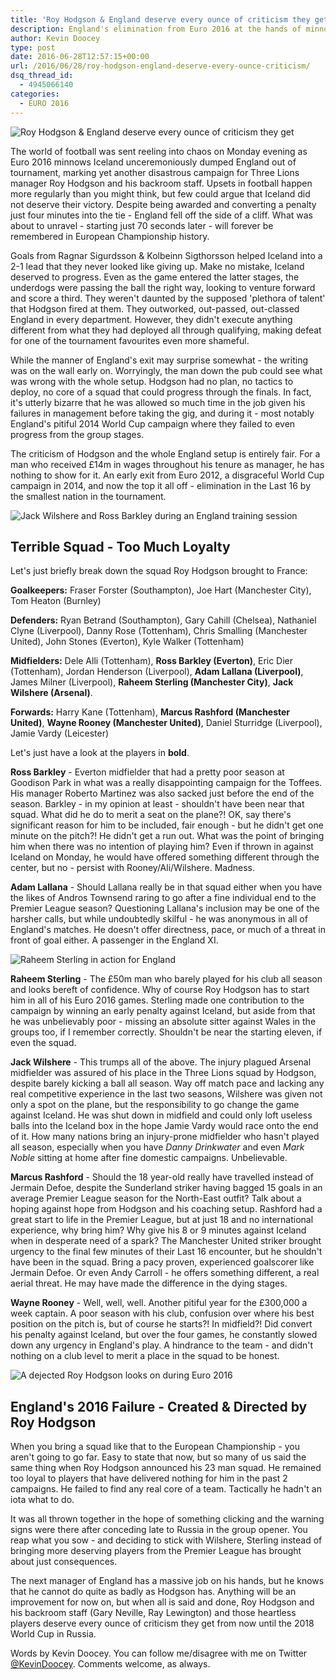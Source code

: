 ```yaml
---
title: 'Roy Hodgson & England deserve every ounce of criticism they get'
description: England's elimination from Euro 2016 at the hands of minnows Iceland was the culmination of poor selection & management from Roy Hodgson and his staff.
author: Kevin Doocey
type: post
date: 2016-06-28T12:57:15+00:00
url: /2016/06/28/roy-hodgson-england-deserve-every-ounce-criticism/
dsq_thread_id:
  - 4945066140
categories:
  - EURO 2016
---
```


![Roy Hodgson & England deserve every ounce of criticism they get](/uploads/2016/06/Roy-Hodgson-Euro-2016-Iceland.jpg "Roy Hodgson")

The world of football was sent reeling into chaos on Monday evening as Euro 2016 minnows Iceland unceremoniously dumped England out of tournament, marking yet another disastrous campaign for Three Lions manager Roy Hodgson and his backroom staff. Upsets in football happen more regularly than you might think, but few could argue that Iceland did not deserve their victory. Despite being awarded and converting a penalty just four minutes into the tie - England fell off the side of a cliff. What was about to unravel - starting just 70 seconds later - will forever be remembered in European Championship history.

Goals from Ragnar Sigurdsson & Kolbeinn Sigthorsson helped Iceland into a 2-1 lead that they never looked like giving up. Make no mistake, Iceland deserved to progress. Even as the game entered the latter stages, the underdogs were passing the ball the right way, looking to venture forward and score a third. They weren't daunted by the supposed 'plethora of talent' that Hodgson fired at them. They outworked, out-passed, out-classed England in every department. However, they didn't execute anything different from what they had deployed all through qualifying, making defeat for one of the tournament favourites even more shameful.

While the manner of England's exit may surprise somewhat - the writing was on the wall early on. Worryingly, the man down the pub could see what was wrong with the whole setup. Hodgson had no plan, no tactics to deploy, no core of a squad that could progress through the finals. In fact, it's utterly bizarre that he was allowed so much time in the job given his failures in management before taking the gig, and during it - most notably England's pitiful 2014 World Cup campaign where they failed to even progress from the group stages.

The criticism of Hodgson and the whole England setup is entirely fair. For a man who received £14m in wages throughout his tenure as manager, he has nothing to show for it. An early exit from Euro 2012, a disgraceful World Cup campaign in 2014, and now the top it all off - elimination in the Last 16 by the smallest nation in the tournament.

![Jack Wilshere and Ross Barkley during an England training session](/uploads/2016/06/Ross-Barkley-Jack-Wilshere-England.jpg)

## Terrible Squad - Too Much Loyalty

Let's just briefly break down the squad Roy Hodgson brought to France:

**Goalkeepers:** Fraser Forster (Southampton), Joe Hart (Manchester City), Tom Heaton (Burnley)

**Defenders:** Ryan Betrand (Southampton), Gary Cahill (Chelsea), Nathaniel Clyne (Liverpool), Danny Rose (Tottenham), Chris Smalling (Manchester United), John Stones (Everton), Kyle Walker (Tottenham)

**Midfielders:** Dele Alli (Tottenham), **Ross Barkley (Everton)**, Eric Dier (Tottenham), Jordan Henderson (Liverpool), **Adam Lallana (Liverpool)**, James Milner (Liverpool), **Raheem Sterling (Manchester City)**, **Jack Wilshere (Arsenal)**.

**Forwards:** Harry Kane (Tottenham), **Marcus Rashford (Manchester United)**, **Wayne Rooney (Manchester United)**, Daniel Sturridge (Liverpool), Jamie Vardy (Leicester)

Let's just have a look at the players in **bold**.

**Ross Barkley** - Everton midfielder that had a pretty poor season at Goodison Park in what was a really disappointing campaign for the Toffees. His manager Roberto Martinez was also sacked just before the end of the season. Barkley - in my opinion at least - shouldn't have been near that squad. What did he do to merit a seat on the plane?! OK, say there's significant reason for him to be included, fair enough - but he didn't get one minute on the pitch?! He didn't get a run out. What was the point of bringing him when there was no intention of playing him? Even if thrown in against Iceland on Monday, he would have offered something different through the center, but no - persist with Rooney/Ali/Wilshere. Madness.

**Adam Lallana** - Should Lallana really be in that squad either when you have the likes of Andros Townsend raring to go after a fine individual end to the Premier League season? Questioning Lallana's inclusion may be one of the harsher calls, but while undoubtedly skilful - he was anonymous in all of England's matches. He doesn't offer directness, pace, or much of a threat in front of goal either. A passenger in the England XI.

![Raheem Sterling in action for England](/uploads/2016/06/Raheem-Sterling-England-Euro-2016.jpg)

**Raheem Sterling** - The £50m man who barely played for his club all season and looks bereft of confidence. Why of course Roy Hodgson has to start him in all of his Euro 2016 games. Sterling made one contribution to the campaign by winning an early penalty against Iceland, but aside from that he was unbelievably poor - missing an absolute sitter against Wales in the groups too, if I remember correctly. Shouldn't be near the starting eleven, if even the squad.

**Jack Wilshere** - This trumps all of the above. The injury plagued Arsenal midfielder was assured of his place in the Three Lions squad by Hodgson, despite barely kicking a ball all season. Way off match pace and lacking any real competitive experience in the last two seasons, Wilshere was given not only a spot on the plane, but the responsibility to go change the game against Iceland. He was shut down in midfield and could only loft useless balls into the Iceland box in the hope Jamie Vardy would race onto the end of it. How many nations bring an injury-prone midfielder who hasn't played all season, especially when you have _Danny Drinkwater_ and even _Mark Noble_ sitting at home after fine domestic campaigns. Unbelievable.

**Marcus Rashford** - Should the 18 year-old really have travelled instead of Jermain Defoe, despite the Sunderland striker having bagged 15 goals in an average Premier League season for the North-East outfit? Talk about a hoping against hope from Hodgson and his coaching setup. Rashford had a great start to life in the Premier League, but at just 18 and no international experience, why bring him? Why give his 8 or 9 minutes against Iceland when in desperate need of a spark? The Manchester United striker brought urgency to the final few minutes of their Last 16 encounter, but he shouldn't have been in the squad. Bring a pacy proven, experienced goalscorer like Jermain Defoe. Or even Andy Carroll - he offers something different, a real aerial threat. He may have made the difference in the dying stages.

**Wayne Rooney** - Well, well, well. Another pitiful year for the £300,000 a week captain. A poor season with his club, confusion over where his best position on the pitch is, but of course he starts?! In midfield?! Did convert his penalty against Iceland, but over the four games, he constantly slowed down any urgency in England's play. A hindrance to the team - and didn't nothing on a club level to merit a place in the squad to be honest.

![A dejected Roy Hodgson looks on during Euro 2016](/uploads/2016/06/Roy-Hodgson-Euro-2016-Dejected.jpg)

## England's 2016 Failure - Created & Directed by Roy Hodgson

When you bring a squad like that to the European Championship - you aren't going to go far. Easy to state that now, but so many of us said the same thing when Roy Hodgson announced his 23 man squad. He remained too loyal to players that have delivered nothing for him in the past 2 campaigns. He failed to find any real core of a team. Tactically he hadn't an iota what to do.

It was all thrown together in the hope of something clicking and the warning signs were there after conceding late to Russia in the group opener. You reap what you sow - and deciding to stick with Wilshere, Sterling instead of bringing more deserving players from the Premier League has brought about just consequences.

The next manager of England has a massive job on his hands, but he knows that he cannot do quite as badly as Hodgson has. Anything will be an improvement for now on, but when all is said and done, Roy Hodgson and his backroom staff (Gary Neville, Ray Lewington) and those heartless players deserve every ounce of criticism they get from now until the 2018 World Cup in Russia.

Words by Kevin Doocey. You can follow me/disagree with me on Twitter [@KevinDoocey][1]. Comments welcome, as always.

 [1]: http://twitter.com/kevindoocey
